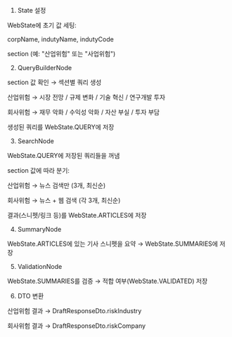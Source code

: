 1. State 설정

WebState에 초기 값 세팅:

corpName, indutyName, indutyCode

section (예: "산업위험" 또는 "사업위험")

2. QueryBuilderNode

section 값 확인 → 섹션별 쿼리 생성

산업위험 → 시장 전망 / 규제 변화 / 기술 혁신 / 연구개발 투자

회사위험 → 재무 악화 / 수익성 악화 / 자산 부실 / 투자 부담

생성된 쿼리를 WebState.QUERY에 저장

3. SearchNode

WebState.QUERY에 저장된 쿼리들을 꺼냄

section 값에 따라 분기:

산업위험 → 뉴스 검색만 (3개, 최신순)

회사위험 → 뉴스 + 웹 검색 (각 3개, 최신순)

결과(스니펫/링크 등)를 WebState.ARTICLES에 저장

4. SummaryNode

WebState.ARTICLES에 있는 기사 스니펫을 요약 → WebState.SUMMARIES에 저장

5. ValidationNode

WebState.SUMMARIES를 검증 → 적합 여부(WebState.VALIDATED) 저장

6. DTO 변환

산업위험 결과 → DraftResponseDto.riskIndustry

회사위험 결과 → DraftResponseDto.riskCompany